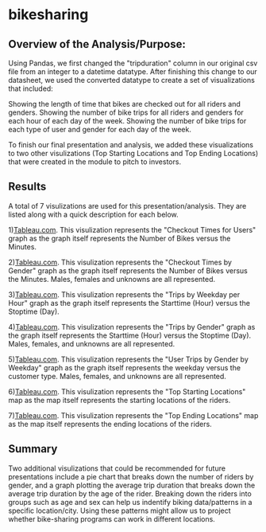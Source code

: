 # bikesharing
## Overview of the Analysis/Purpose:
Using Pandas, we first changed the "tripduration" column in our original csv file from an integer to a datetime datatype.  After finishing this change to our datasheet, we used the converted datatype to create a set of visualizations that included:

Showing the length of time that bikes are checked out for all riders and genders.
Showing the number of bike trips for all riders and genders for each hour of each day of the week.
Showing the number of bike trips for each type of user and gender for each day of the week.

To finish our final presentation and analysis, we added these visualizations to two other visulizations (Top Starting Locations and Top Ending Locations) that were created in the module to pitch to investors.

## Results
A total of 7 visulizations are used for this presentation/analysis.  They are listed along with a quick description for each below.

1)[Tableau.com](https://public.tableau.com/profile/ash.parihar#!/vizhome/Module14Deliverables/CheckoutTimesforUsers).
This visulization represents the "Checkout Times for Users" graph as the graph itself represents the Number of Bikes versus the Minutes.

2)[Tableau.com](https://public.tableau.com/profile/ash.parihar#!/vizhome/Module14Deliverables/CheckoutTimesbyGender).
This visulization represents the "Checkout Times by Gender" graph as the graph itself represents the Number of Bikes versus the Minutes.  Males, females and unknowns are all represented.

3)[Tableau.com](https://public.tableau.com/profile/ash.parihar#!/vizhome/Module14Deliverables/TripsbyWeekdayperHour).
This visulization represents the "Trips by Weekday per Hour" graph as the graph itself represents the Starttime (Hour) versus the Stoptime (Day).

4)[Tableau.com](https://public.tableau.com/profile/ash.parihar#!/vizhome/Module14Deliverables/TripsbyGender).
This visulization represents the "Trips by Gender" graph as the graph itself represents the Starttime (Hour) versus the Stoptime (Day).  Males, females, and unknowns are all represented.

5)[Tableau.com](https://public.tableau.com/profile/ash.parihar#!/vizhome/Module14Deliverables/UserTripsbyGenderbyWeekday).
This visulization represents the "User Trips by Gender by Weekday" graph as the graph itself represents the weekday versus the customer type.  Males, females, and unknowns are all represented.

6)[Tableau.com](https://public.tableau.com/profile/ash.parihar#!/vizhome/Module14Deliverables/TopStartingLocations).
This visulization represents the "Top Starting Locations" map as the map itself represents the starting locations of the riders.

7)[Tableau.com](https://public.tableau.com/profile/ash.parihar#!/vizhome/Module14Deliverables/TopEndingLocations).
This visulization represents the "Top Ending Locations" map as the map itself represents the ending locations of the riders.

## Summary
Two additional visulizations that could be recommended for future presentations include a pie chart that breaks down the number of riders by gender, and a graph plotting the average trip duration that breaks down the average trip duration by the age of the rider.  Breaking down the riders into groups such as age and sex can help us indentify biking data/patterns in a specific location/city.  Using these patterns might allow us to project whether bike-sharing programs can work in different locations.


